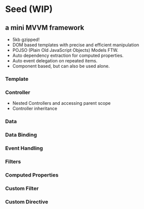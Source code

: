 # Seed (WIP)
## a mini MVVM framework

- 5kb gzipped!
- DOM based templates with precise and efficient manipulation
- POJSO (Plain Old JavaScript Objects) Models FTW.
- Auto dependency extraction for computed properties.
- Auto event delegation on repeated items.
- Component based, but can also be used alone.

### Template

### Controller

- Nested Controllers and accessing parent scope
- Controller inheritance

### Data

### Data Binding

### Event Handling

### Filters

### Computed Properties

### Custom Filter

### Custom Directive